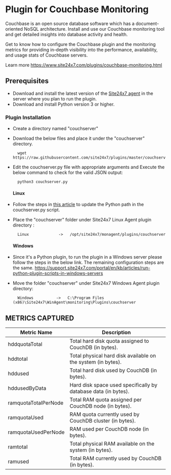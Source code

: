 Plugin for Couchbase Monitoring
===========

Couchbase is an open source database software which has a document-oriented NoSQL architecture. Install and use our Couchbase monitoring tool and get detailed insights into database activity and health.

Get to know how to configure the Couchbase plugin and the monitoring metrics for providing in-depth visibility into the performance, availability, and usage stats of Couchbase servers.

Learn more https://www.site24x7.com/plugins/couchbase-monitoring.html


## Prerequisites

- Download and install the latest version of the [Site24x7 agent](https://www.site24x7.com/app/client#/admin/inventory/add-monitor) in the server where you plan to run the plugin. 
- Download and install Python version 3 or higher.


### Plugin Installation  

- Create a directory named "couchserver"

- Download the below files and place it under the "couchserver" directory.

		wget https://raw.githubusercontent.com/site24x7/plugins/master/couchserver/couchserver.py


- Edit the couchserver.py file with appropriate arguments and Execute the below command to check for the valid JSON output:

		python3 couchserver.py
  #### Linux

- Follow the steps in [this article](https://support.site24x7.com/portal/en/kb/articles/updating-python-path-in-a-plugin-script-for-linux-servers) to update the Python path in the couchserver.py script.
  
- Place the "couchserver" folder under Site24x7 Linux Agent plugin directory : 

		Linux             ->   /opt/site24x7/monagent/plugins/couchserver

  #### Windows 

- Since it's a Python plugin, to run the plugin in a Windows server please follow the steps in the below link. The remaining configuration steps are the same.
https://support.site24x7.com/portal/en/kb/articles/run-python-plugin-scripts-in-windows-servers

- Move the folder "couchserver" under Site24x7 Windows Agent plugin directory: 

		Windows          ->   C:\Program Files (x86)\Site24x7\WinAgent\monitoring\Plugins\couchserver

## METRICS CAPTURED
| Metric Name                  | Description                                                      |
|-------------------------------|------------------------------------------------------------------|
| hddquotaTotal                 | Total hard disk quota assigned to CouchDB (in bytes).           |
| hddtotal                      | Total physical hard disk available on the system (in bytes).    |
| hddused                       | Total hard disk used by CouchDB (in bytes).                     |
| hddusedByData                 | Hard disk space used specifically by database data (in bytes).  |
| ramquotaTotalPerNode           | Total RAM quota assigned per CouchDB node (in bytes).           |
| ramquotaUsed                  | RAM quota currently used by CouchDB cluster (in bytes).         |
| ramquotaUsedPerNode            | RAM used per CouchDB node (in bytes).                            |
| ramtotal                       | Total physical RAM available on the system (in bytes).          |
| ramused                        | Total RAM currently used by CouchDB (in bytes).                 |
